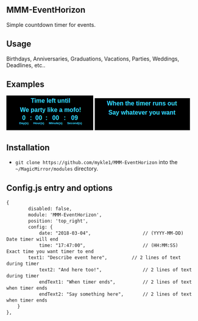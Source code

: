 ## MMM-EventHorizon

Simple countdown timer for events.

## Usage

Birthdays, Anniversaries, Graduations, Vacations, Parties, Weddings, Deadlines, etc..

## Examples

![](images/1.png) ![](images/2.png)

## Installation

* `git clone https://github.com/mykle1/MMM-EventHorizon` into the `~/MagicMirror/modules` directory.

## Config.js entry and options

    {
            disabled: false,
            module: 'MMM-EventHorizon',
            position: 'top_right',
			config: {
                date: "2018-03-04",                   // (YYYY-MM-DD)  Date timer will end
                time: "17:47:00",                     // (HH:MM:SS)    Exact time you want timer to end
		    text1: "Describe event here",         // 2 lines of text during timer
                text2: "And here too!",               // 2 lines of text during timer
                endText1: "When timer ends",          // 2 lines of text when timer ends
                endText2: "Say something here",       // 2 lines of text when timer ends
	    }
    },
